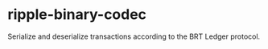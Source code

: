 # ripple-binary-codec

Serialize and deserialize transactions according to the BRT Ledger protocol. 